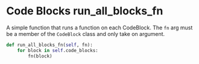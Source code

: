 # Code Blocks run_all_blocks_fn

A simple function that runs a function on each CodeBlock. The `fn` arg must be a member of the `CodeBlock` class
and only take on argument.

```python {name=codeblocks__run_all_blocks}
def run_all_blocks_fn(self, fn):
    for block in self.code_blocks:
        fn(block)
```
